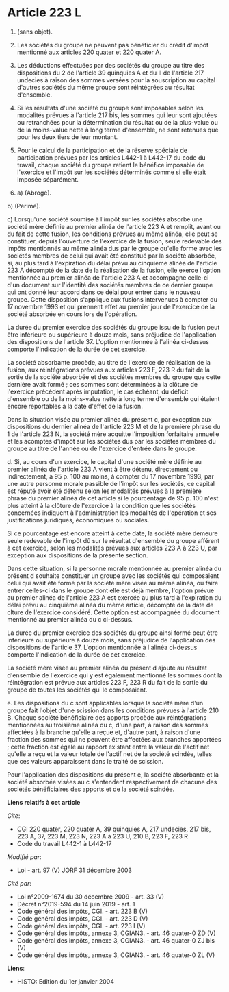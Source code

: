 # Article 223 L

1. (sans objet).

2. Les sociétés du groupe ne peuvent pas bénéficier du crédit d'impôt mentionné aux articles 220 quater et 220 quater A.

3. Les déductions effectuées par des sociétés du groupe au titre des dispositions du 2 de l'article 39 quinquies A et du II
de l'article 217 undecies à raison des sommes versées pour la souscription au capital d'autres sociétés du même groupe sont
réintégrées au résultat d'ensemble.

4. Si les résultats d'une société du groupe sont imposables selon les modalités prévues à l'article 217 bis, les sommes qui
leur sont ajoutées ou retranchées pour la détermination du résultat ou de la plus-value ou de la moins-value nette à long
terme d'ensemble, ne sont retenues que pour les deux tiers de leur montant.

5. Pour le calcul de la participation et de la réserve spéciale de participation prévues par les articles L442-1 à L442-17 du
code du travail, chaque société du groupe retient le bénéfice imposable de l'exercice et l'impôt sur les sociétés déterminés
comme si elle était imposée séparément.

6. a) (Abrogé).

b) (Périmé).

c) Lorsqu'une société soumise à l'impôt sur les sociétés absorbe une société mère définie au premier alinéa de l'article 223
A et remplit, avant ou du fait de cette fusion, les conditions prévues au même alinéa, elle peut se constituer, depuis
l'ouverture de l'exercice de la fusion, seule redevable des impôts mentionnés au même alinéa dus par le groupe qu'elle forme
avec les sociétés membres de celui qui avait été constitué par la société absorbée, si, au plus tard à l'expiration du délai
prévu au cinquième alinéa de l'article 223 A décompté de la date de la réalisation de la fusion, elle exerce l'option
mentionnée au premier alinéa de l'article 223 A et accompagne celle-ci d'un document sur l'identité des sociétés membres de
ce dernier groupe qui ont donné leur accord dans ce délai pour entrer dans le nouveau groupe. Cette disposition s'applique
aux fusions intervenues à compter du 17 novembre 1993 et qui prennent effet au premier jour de l'exercice de la société
absorbée en cours lors de l'opération.

La durée du premier exercice des sociétés du groupe issu de la fusion peut être inférieure ou supérieure à douze mois, sans
préjudice de l'application des dispositions de l'article 37. L'option mentionnée à l'alinéa ci-dessus comporte l'indication
de la durée de cet exercice.

La société absorbante procède, au titre de l'exercice de réalisation de la fusion, aux réintégrations prévues aux articles
223 F, 223 R du fait de la sortie de la société absorbée et des sociétés membres du groupe que cette dernière avait formé ;
ces sommes sont déterminées à la clôture de l'exercice précédent après imputation, le cas échéant, du déficit d'ensemble ou
de la moins-value nette à long terme d'ensemble qui étaient encore reportables à la date d'effet de la fusion.

Dans la situation visée au premier alinéa du présent c, par exception aux dispositions du dernier alinéa de l'article 223 M
et de la première phrase du 1 de l'article 223 N, la société mère acquitte l'imposition forfaitaire annuelle et les acomptes
d'impôt sur les sociétés dus par les sociétés membres du groupe au titre de l'année ou de l'exercice d'entrée dans le groupe.

d. Si, au cours d'un exercice, le capital d'une société mère définie au premier alinéa de l'article 223 A vient à être
détenu, directement ou indirectement, à 95 p. 100 au moins, à compter du 17 novembre 1993, par une autre personne morale
passible de l'impôt sur les sociétés, ce capital est réputé avoir été détenu selon les modalités prévues à la première phrase
du premier alinéa de cet article si le pourcentage de 95 p. 100 n'est plus atteint à la clôture de l'exercice à la condition
que les sociétés concernées indiquent à l'administration les modalités de l'opération et ses justifications juridiques,
économiques ou sociales.

Si ce pourcentage est encore atteint à cette date, la société mère demeure seule redevable de l'impôt dû sur le résultat
d'ensemble du groupe afférent à cet exercice, selon les modalités prévues aux articles 223 A à 223 U, par exception aux
dispositions de la présente section.

Dans cette situation, si la personne morale mentionnée au premier alinéa du présent d souhaite constituer un groupe avec les
sociétés qui composaient celui qui avait été formé par la société mère visée au même alinéa, ou faire entrer celles-ci dans
le groupe dont elle est déjà membre, l'option prévue au premier alinéa de l'article 223 A est exercée au plus tard à
l'expiration du délai prévu au cinquième alinéa du même article, décompté de la date de cl<cb>ture de l'exercice considéré.
Cette option est accompagnée du document mentionné au premier alinéa du c ci-dessus.

La durée du premier exercice des sociétés du groupe ainsi formé peut être inférieure ou supérieure à douze mois, sans
préjudice de l'application des dispositions de l'article 37. L'option mentionnée à l'alinéa ci-dessus comporte l'indication
de la durée de cet exercice.

La société mère visée au premier alinéa du présent d ajoute au résultat d'ensemble de l'exercice qui y est également
mentionné les sommes dont la réintégration est prévue aux articles 223 F, 223 R du fait de la sortie du groupe de toutes les
sociétés qui le composaient.

e. Les dispositions du c sont applicables lorsque la société mère d'un groupe fait l'objet d'une scission dans les conditions
prévues à l'article 210 B. Chaque société bénéficiaire des apports procède aux réintégrations mentionnées au troisième alinéa
du c, d'une part, à raison des sommes affectées à la branche qu'elle a reçue et, d'autre part, à raison d'une fraction des
sommes qui ne peuvent être affectées aux branches apportées ; cette fraction est égale au rapport existant entre la valeur de
l'actif net qu'elle a reçu et la valeur totale de l'actif net de la société scindée, telles que ces valeurs apparaissent dans
le traité de scission.

Pour l'application des dispositions du présent e, la société absorbante et la société absorbée visées au c s'entendent
respectivement de chacune des sociétés bénéficiaires des apports et de la société scindée.

</cb>

**Liens relatifs à cet article**

_Cite_:

  - CGI 220 quater, 220 quater A, 39 quinquies A, 217 undecies, 217 bis, 223 A, 37, 223 M, 223 N, 223 A à 223 U, 210 B, 223 F, 223 R
  - Code du travail L442-1 à L442-17

_Modifié par_:

  - Loi - art. 97 (V) JORF 31 décembre 2003

_Cité par_:

  - Loi n°2009-1674 du 30 décembre 2009 - art. 33 (V)
  - Décret n°2019-594 du 14 juin 2019 - art. 1
  - Code général des impôts, CGI. - art. 223 B (V)
  - Code général des impôts, CGI. - art. 223 D (V)
  - Code général des impôts, CGI. - art. 223 I (V)
  - Code général des impôts, annexe 3, CGIAN3. - art. 46 quater-0 ZD (V)
  - Code général des impôts, annexe 3, CGIAN3. - art. 46 quater-0 ZJ bis (V)
  - Code général des impôts, annexe 3, CGIAN3. - art. 46 quater-0 ZL (V)

**Liens**:

  - HISTO: Edition du 1er janvier 2004
